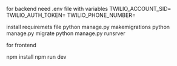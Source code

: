 for backend need .env file with variables
TWILIO_ACCOUNT_SID=
TWILIO_AUTH_TOKEN=
TWILIO_PHONE_NUMBER=


install requiremets file
python manage.py makemigrations
python manage.py migrate 
python manage.py runsrver


for frontend 

npm install 
npm run dev
